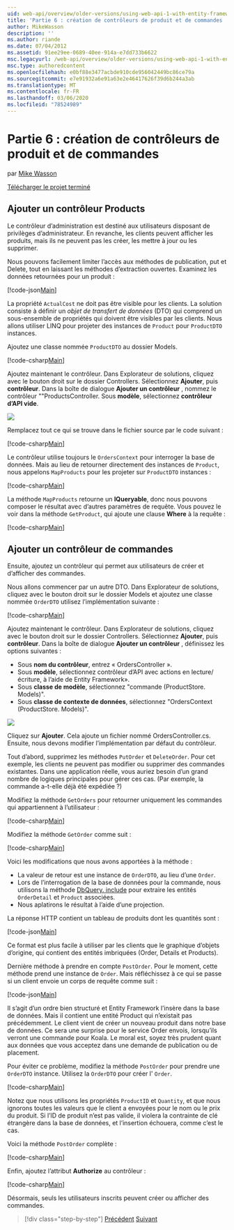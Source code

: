 ```yaml
---
uid: web-api/overview/older-versions/using-web-api-1-with-entity-framework-5/using-web-api-with-entity-framework-part-6
title: 'Partie 6 : création de contrôleurs de produit et de commandes | Microsoft Docs'
author: MikeWasson
description: ''
ms.author: riande
ms.date: 07/04/2012
ms.assetid: 91ee29ee-0689-40ee-914a-e7dd733b6622
msc.legacyurl: /web-api/overview/older-versions/using-web-api-1-with-entity-framework-5/using-web-api-with-entity-framework-part-6
msc.type: authoredcontent
ms.openlocfilehash: e0bf88e3477acbde910cde956042449bc86ce79a
ms.sourcegitcommit: e7e91932a6e91a63e2e46417626f39d6b244a3ab
ms.translationtype: MT
ms.contentlocale: fr-FR
ms.lasthandoff: 03/06/2020
ms.locfileid: "78524989"
---
```

# <a name="part-6-creating-product-and-order-controllers"></a>Partie 6 : création de contrôleurs de produit et de commandes

par [Mike Wasson](https://github.com/MikeWasson)

[Télécharger le projet terminé](https://code.msdn.microsoft.com/ASP-NET-Web-API-with-afa30545)

## <a name="add-a-products-controller"></a>Ajouter un contrôleur Products

Le contrôleur d’administration est destiné aux utilisateurs disposant de privilèges d’administrateur. En revanche, les clients peuvent afficher les produits, mais ils ne peuvent pas les créer, les mettre à jour ou les supprimer.

Nous pouvons facilement limiter l’accès aux méthodes de publication, put et Delete, tout en laissant les méthodes d’extraction ouvertes. Examinez les données retournées pour un produit :

[!code-json[Main](using-web-api-with-entity-framework-part-6/samples/sample1.json?highlight=1)]

La propriété `ActualCost` ne doit pas être visible pour les clients. La solution consiste à définir un *objet de transfert de données* (DTO) qui comprend un sous-ensemble de propriétés qui doivent être visibles par les clients. Nous allons utiliser LINQ pour projeter des instances de `Product` pour `ProductDTO` instances.

Ajoutez une classe nommée `ProductDTO` au dossier Models.

[!code-csharp[Main](using-web-api-with-entity-framework-part-6/samples/sample2.cs)]

Ajoutez maintenant le contrôleur. Dans Explorateur de solutions, cliquez avec le bouton droit sur le dossier Controllers. Sélectionnez **Ajouter**, puis **contrôleur**. Dans la boîte de dialogue **Ajouter un contrôleur** , nommez le contrôleur &quot;&quot;ProductsController. Sous **modèle**, sélectionnez **contrôleur d’API vide**.

![](using-web-api-with-entity-framework-part-6/_static/image1.png)

Remplacez tout ce qui se trouve dans le fichier source par le code suivant :

[!code-csharp[Main](using-web-api-with-entity-framework-part-6/samples/sample3.cs)]

Le contrôleur utilise toujours le `OrdersContext` pour interroger la base de données. Mais au lieu de retourner directement des instances de `Product`, nous appelons `MapProducts` pour les projeter sur `ProductDTO` instances :

[!code-csharp[Main](using-web-api-with-entity-framework-part-6/samples/sample4.cs?highlight=1)]

La méthode `MapProducts` retourne un **IQueryable**, donc nous pouvons composer le résultat avec d’autres paramètres de requête. Vous pouvez le voir dans la méthode `GetProduct`, qui ajoute une clause **Where** à la requête :

[!code-csharp[Main](using-web-api-with-entity-framework-part-6/samples/sample5.cs?highlight=2)]

## <a name="add-an-orders-controller"></a>Ajouter un contrôleur de commandes

Ensuite, ajoutez un contrôleur qui permet aux utilisateurs de créer et d’afficher des commandes.

Nous allons commencer par un autre DTO. Dans Explorateur de solutions, cliquez avec le bouton droit sur le dossier Models et ajoutez une classe nommée `OrderDTO` utilisez l’implémentation suivante :

[!code-csharp[Main](using-web-api-with-entity-framework-part-6/samples/sample6.cs)]

Ajoutez maintenant le contrôleur. Dans Explorateur de solutions, cliquez avec le bouton droit sur le dossier Controllers. Sélectionnez **Ajouter**, puis **contrôleur**. Dans la boîte de dialogue **Ajouter un contrôleur** , définissez les options suivantes :

- Sous **nom du contrôleur**, entrez « OrdersController ».
- Sous **modèle**, sélectionnez contrôleur d’API avec actions en lecture/écriture, à l’aide de Entity Framework».
- Sous **classe de modèle**, sélectionnez &quot;commande (ProductStore. Models)&quot;.
- Sous **classe de contexte de données**, sélectionnez &quot;OrdersContext (ProductStore. Models)&quot;.

![](using-web-api-with-entity-framework-part-6/_static/image2.png)

Cliquez sur **Ajouter**. Cela ajoute un fichier nommé OrdersController.cs. Ensuite, nous devons modifier l’implémentation par défaut du contrôleur.

Tout d’abord, supprimez les méthodes `PutOrder` et `DeleteOrder`. Pour cet exemple, les clients ne peuvent pas modifier ou supprimer des commandes existantes. Dans une application réelle, vous auriez besoin d’un grand nombre de logiques principales pour gérer ces cas. (Par exemple, la commande a-t-elle déjà été expédiée ?)

Modifiez la méthode `GetOrders` pour retourner uniquement les commandes qui appartiennent à l’utilisateur :

[!code-csharp[Main](using-web-api-with-entity-framework-part-6/samples/sample7.cs)]

Modifiez la méthode `GetOrder` comme suit :

[!code-csharp[Main](using-web-api-with-entity-framework-part-6/samples/sample8.cs)]

Voici les modifications que nous avons apportées à la méthode :

- La valeur de retour est une instance de `OrderDTO`, au lieu d’une `Order`.
- Lors de l’interrogation de la base de données pour la commande, nous utilisons la méthode [DbQuery. include](https://msdn.microsoft.com/library/gg696395) pour extraire les entités `OrderDetail` et `Product` associées.
- Nous aplatirons le résultat à l’aide d’une projection.

La réponse HTTP contient un tableau de produits dont les quantités sont :

[!code-json[Main](using-web-api-with-entity-framework-part-6/samples/sample9.json)]

Ce format est plus facile à utiliser par les clients que le graphique d’objets d’origine, qui contient des entités imbriquées (Order, Details et Products).

Dernière méthode à prendre en compte `PostOrder`. Pour le moment, cette méthode prend une instance de `Order`. Mais réfléchissez à ce qui se passe si un client envoie un corps de requête comme suit :

[!code-json[Main](using-web-api-with-entity-framework-part-6/samples/sample10.json)]

Il s’agit d’un ordre bien structuré et Entity Framework l’insère dans la base de données. Mais il contient une entité Product qui n’existait pas précédemment. Le client vient de créer un nouveau produit dans notre base de données. Ce sera une surprise pour le service Order envois, lorsqu’ils verront une commande pour Koala. Le moral est, soyez très prudent quant aux données que vous acceptez dans une demande de publication ou de placement.

Pour éviter ce problème, modifiez la méthode `PostOrder` pour prendre une `OrderDTO` instance. Utilisez la `OrderDTO` pour créer l' `Order`.

[!code-csharp[Main](using-web-api-with-entity-framework-part-6/samples/sample11.cs)]

Notez que nous utilisons les propriétés `ProductID` et `Quantity`, et que nous ignorons toutes les valeurs que le client a envoyées pour le nom ou le prix du produit. Si l’ID de produit n’est pas valide, il violera la contrainte de clé étrangère dans la base de données, et l’insertion échouera, comme c’est le cas.

Voici la méthode `PostOrder` complète :

[!code-csharp[Main](using-web-api-with-entity-framework-part-6/samples/sample12.cs)]

Enfin, ajoutez l’attribut **Authorize** au contrôleur :

[!code-csharp[Main](using-web-api-with-entity-framework-part-6/samples/sample13.cs)]

Désormais, seuls les utilisateurs inscrits peuvent créer ou afficher des commandes.

> [!div class="step-by-step"]
> [Précédent](using-web-api-with-entity-framework-part-5.md)
> [Suivant](using-web-api-with-entity-framework-part-7.md)
